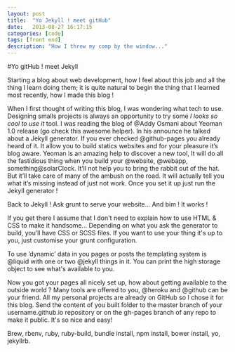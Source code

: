 ```yaml
---
layout: post
title:  "Yo Jekyll ! meet gitHub"
date:   2013-08-27 16:17:15
categories: [code]
tags: [front end]
description: "How I threw my comp by the window..."
---
```


#Yo gitHub ! meet Jekyll

Starting a blog about web development, how I feel about this job and all the thing I learn doing them; it is quite natural to begin the thing that I learned most recently, how I made this blog !

When I first thought of writing this blog, I was wondering what tech to use. Designing smalls projects is always an opportunity to try some *I looks so cool to use it* tool. I was reading the blog of @Addy Osmani about Yeoman 1.0 release (go check this awesome helper). In his announce he talked about a Jekyll generator. If you ever checked @github-pages you already heard of it. It allow you to build statics websites and for your pleasure it’s blog aware.
Yeoman is an amazing help to discover a new tool, It will do all the fastidious thing when you build your @website, @webapp, something@solarClock. It’ll not help you to bring the rabbit out of the hat. But it’ll take care of many of the ambush on the road. It will actually tell you what it’s missing instead of just not work. Once you set it up just run the Jekyll generator !

Back to Jekyll !
Ask grunt to serve your website... And bim ! It works !

If you get there I assume that I don't need to explain how to use HTML & CSS to make it handsome...
Depending on what you ask the generator to build, you’ll have CSS or SCSS files. If you want to use your thing it's up to you, just customise your grunt configuration.

To use ’dynamic’ data in you pages or posts the templating system is @liquid with one or two @jekyll things in it. You can print the high storage object to see what's available to you.

Now you got your pages all nicely set up, how about getting available to the outside world ? Many tools are offered to you, @heroku and @github can be your friend. All my personal projects are already on GitHub so I chose it for this blog. Send the content of you built folder to the master branch of your username.github.io repository or on the gh-pages branch of any repo to make it public.
It's so nice and easy!


Brew, rbenv, ruby, ruby-build, bundle install,  npm install, bower install, yo, jekyllrb.
